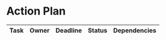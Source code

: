# Action Plan

| Task                | Owner         | Deadline   | Status   | Dependencies |
|---------------------|--------------|------------|----------|--------------|